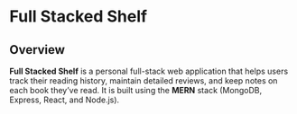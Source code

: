 # Full Stacked Shelf

## Overview
**Full Stacked Shelf** is a personal full-stack web application that helps users track their reading history, maintain detailed reviews, and keep notes on each book they’ve read. It is built using the **MERN** stack (MongoDB, Express, React, and Node.js).